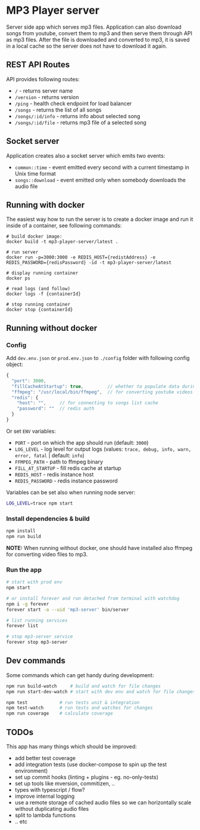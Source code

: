 # MP3 Player server
Server side app which serves mp3 files.
Application can also download songs from youtube, convert them to mp3 and then serve them through API as mp3 files.
After the file is downloaded and converted to mp3, it is saved in a local cache so the server does not have to download it again.

## REST API Routes
API provides following routes:
 - `/` - returns server name 
 - `/version` - returns version
 - `/ping` - health check endpoint for load balancer 
 - `/songs` - returns the list of all songs 
 - `/songs/:id/info` - returns info about selected song 
 - `/songs/:id/file` - returns mp3 file of a selected song 

## Socket server
Application creates also a socket server which emits two events:
 - `common::time` - event emitted every second with a current timestamp in Unix time format
 - `songs::download` - event emitted only when somebody downloads the audio file

## Running with docker
The easiest way how to run the server is to create a docker image and run it inside of a container, see following commands:
```
# build docker image:
docker build -t mp3-player-server/latest .

# run server
docker run -p=3000:3000 -e REDIS_HOST={redistAddress} -e REDIS_PASSWORD={redisPassword} -id -t mp3-player-server/latest

# display running container
docker ps

# read logs (and follow)
docker logs -f {containerId}

# stop running container
docker stop {containerId}
```

## Running without docker
### Config
Add `dev.env.json` or `prod.env.json` to `./config` folder with following config object:
```js
{
  "port": 3000,
  "fillCacheAtStartup": true,         // whether to populate data during initialization
  "ffmpeg": "/usr/local/bin/ffmpeg",  // for converting youtube videos to mp3
  "redis": {
    "host": "",     // for connecting to songs list cache
    "password": ""  // redis auth
  }
}
```

Or set `ENV` variables:
 - `PORT` - port on which the app should run (default: `3000`)
 - `LOG_LEVEL` - log level for output logs (values: `trace, debug, info, warn, error, fatal` | default: `info`)
 - `FFMPEG_PATH` - path to ffmpeg binary
 - `FILL_AT_STARTUP` - fill redis cache at startup
 - `REDIS_HOST` - redis instance host
 - `REDIS_PASSWORD` - redis instance password

Variables can be set also when running node server:
```bash
LOG_LEVEL=trace npm start
```

### Install dependencies & build
```bash
npm install
npm run build
```

**NOTE:** When running without docker, one should have installed also ffmpeg for converting video files to mp3.

### Run the app
```bash
# start with prod env
npm start

# or install forever and run detached from terminal with watchdog
npm i -g forever
forever start -a --uid 'mp3-server' bin/server

# list running services
forever list

# stop mp3-server service
forever stop mp3-server
```  

## Dev commands
Some commands which can get handy during development:

```bash
npm run build-watch     # build and watch for file changes
npm run start-dev-watch # start with dev env and watch for file changes

npm test            # run tests unit & integration
npm test-watch      # run tests and watches for changes
npm run coverage    # calculate coverage
```

## TODOs
This app has many things which should be improved:   
 - add better test coverage
 - add integration tests (use docker-compose to spin up the test environment)
 - set up commit hooks (linting + plugins - eg. no-only-tests)
 - set up tools like mversion, commitizen, ..
 - types with typescript / flow?
 - improve internal logging
 - use a remote storage of cached audio files so we can horizontally scale without duplicating audio files 
 - split to lambda functions
 - .. etc
 